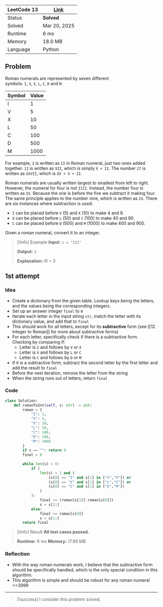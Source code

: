 
| LeetCode 13 | [Link](https://leetcode.com/problems/roman-to-integer/description/) |
| ----------- | ------------------------------------------------------------------- |
| Status      | **Solved**                                                          |
| Solved      | Mar 20, 2025                                                        |
| Runtime     | 6 ms                                                                |
| Memory      | 18.0 MB                                                             |
| Language    | Python                                                              |


## Problem
Roman numerals are represented by seven different symbols: `I`, `V`, `X`, `L`, `C`, `D` and `M`.

|Symbol|Value|
|---|---|
|I|1|
|V|5|
|X|10|
|L|50|
|C|100|
|D|500|
|M|1000|

For example, `2` is written as `II` in Roman numeral, just two ones added together. `12` is written as `XII`, which is simply `X + II`. The number `27` is written as `XXVII`, which is `XX + V + II`.

Roman numerals are usually written largest to smallest from left to right. However, the numeral for four is not `IIII`. Instead, the number four is written as `IV`. Because the one is before the five we subtract it making four. The same principle applies to the number nine, which is written as `IX`. There are six instances where subtraction is used:

- `I` can be placed before `V` (5) and `X` (10) to make 4 and 9. 
- `X` can be placed before `L` (50) and `C` (100) to make 40 and 90. 
- `C` can be placed before `D` (500) and `M` (1000) to make 400 and 900.

Given a roman numeral, convert it to an integer.

> [!info] Example
> **Input:**
> `s = "III"`
> 
> **Output:**
> `3`
> 
> **Explanation:**
> III = 3


## 1st attempt

### Idea
- Create a dictionary from the given table. Lookup keys being the letters, and the values being the corresponding integers.
- Set up an answer integer `final` to `0`
- Iterate each letter in the input string `str`, match the letter with its dictionary value, and add that to `final`
- This should work for all letters, except for its **subtractive** form (see [[12 Integer to Roman]] for more about subtractive forms) 
- For each letter, specifically check if there is a subtractive form. Checking by comparing if:
	- Letter is `I` and follows by `V` or `X`
	- Letter is `X` and follows by `L` or `C`
	- Letter is `C` and follows by `D` or `M`
- If it is a subtractive form, subtract the second letter by the first letter and add the result to `final`
- Before the next iteration, remove the letter from the string
- When the string runs out of letters, return `final`

### Code
```python
class Solution:
    def romanToInt(self, s: str) -> int:
        roman = {
            "I": 1,
            "V": 5,
            "X": 10,
            "L": 50,
            "C": 100,
            "D": 500,
            "M": 1000
        } 
        if s == "": return 0
        final = 0
        
        while len(s) > 0:
            if (
                len(s) > 1 and (
                    (s[0] == "I" and s[1] in ["V","X"]) or
                    (s[0] == "X" and s[1] in ["L","C"]) or
                    (s[0] == "C" and s[1] in ["D","M"])
                )
            ):
                final += (roman[s[1]]-roman[s[0]])
                s = s[2:]
            else:
                final += roman[s[0]]
                s = s[1:]
        return final
```

> [!info] Result
> **All test cases passed.**
> 
> **Runtime:** 6 ms
> **Memory:** 17.99 MB

### Reflection
- With the way roman numerals work, I believe that the subtractive form should be specifically handled, which is the only special condition in this algorithm.
- This algorithm is simple and should be robust for any roman numeral <=3999


---

> [!success] I consider this problem solved.

